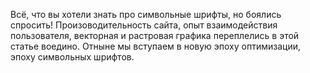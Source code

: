 Всё, что вы хотели знать про символьные шрифты, но боялись спросить!
Произоводительность сайта, опыт взаимодействия пользователя, векторная и
растровая графика переплелись в этой статье воедино. Отныне мы вступаем в
новую эпоху оптимизации, эпоху символьных шрифтов.
